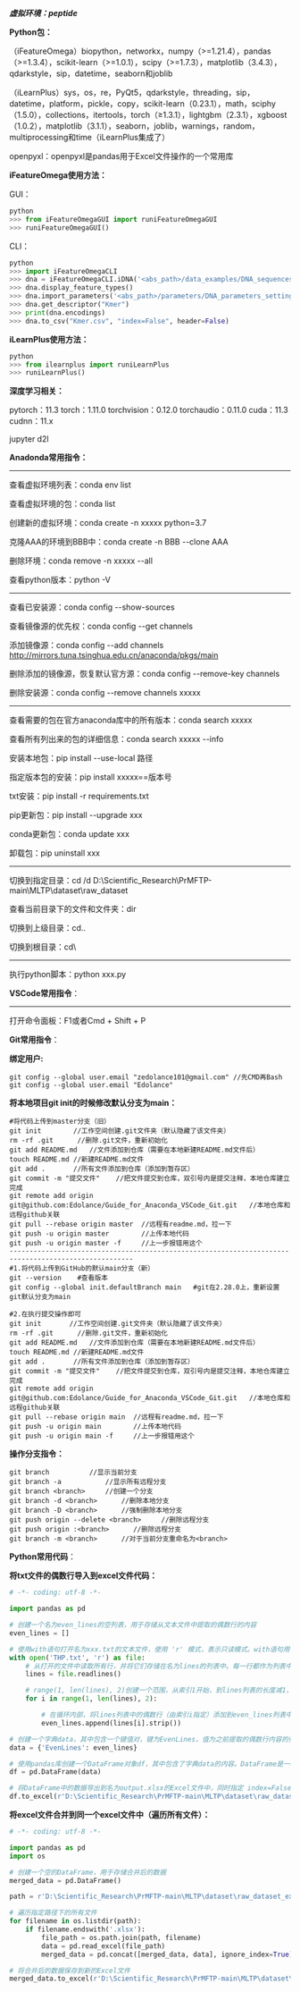 ***虚拟环境：peptide***



**Python包：**

（iFeatureOmega）biopython，networkx，numpy（>=1.21.4），pandas（>=1.3.4），scikit-learn（>=1.0.1），scipy（>=1.7.3），matplotlib（3.4.3），qdarkstyle，sip，datetime，seaborn和joblib

（iLearnPlus）sys，os，re，PyQt5，qdarkstyle，threading，sip，datetime，platform，pickle，copy，scikit-learn（0.23.1），math，sciphy（1.5.0），collections，itertools，torch（≥1.3.1），lightgbm（2.3.1），xgboost（1.0.2），matplotlib（3.1.1），seaborn，joblib，warnings，random，multiprocessing和time（iLearnPlus集成了）

openpyxl：openpyxl是pandas用于Excel文件操作的一个常用库



**iFeatureOmega使用方法：**

GUI：

```python
python
>>> from iFeatureOmegaGUI import runiFeatureOmegaGUI
>>> runiFeatureOmegaGUI()
```

CLI：

```python
python
>>> import iFeatureOmegaCLI
>>> dna = iFeatureOmegaCLI.iDNA('<abs_path>/data_examples/DNA_sequences.txt')
>>> dna.display_feature_types()
>>> dna.import_parameters('<abs_path>/parameters/DNA_parameters_setting.json')
>>> dna.get_descriptor("Kmer")
>>> print(dna.encodings)
>>> dna.to_csv("Kmer.csv", "index=False", header=False)
```

**iLearnPlus使用方法：**

```python
python
>>> from ilearnplus import runiLearnPlus
>>> runiLearnPlus()
```



**深度学习相关：**

pytorch：11.3	torch：1.11.0	torchvision：0.12.0	torchaudio：0.11.0	cuda：11.3	cudnn：11.x

jupyter	d2l



**Anadonda常用指令：**

------

查看虚拟环境列表：conda env list

查看虚拟环境的包：conda list

创建新的虚拟环境：conda create -n xxxxx python=3.7

克隆AAA的环境到BBB中：conda create -n BBB --clone AAA

删除环境：conda remove -n xxxxx --all

查看python版本：python -V

------

查看已安装源：conda config --show-sources

查看镜像源的优先权：conda config --get channels

添加镜像源：conda config --add channels http://mirrors.tuna.tsinghua.edu.cn/anaconda/pkgs/main

删除添加的镜像源，恢复默认官方源：conda config --remove-key channels

删除安装源：conda config --remove channels xxxxx

------

查看需要的包在官方anaconda库中的所有版本：conda search xxxxx

查看所有列出来的包的详细信息：conda search xxxxx --info

安装本地包：pip install --use-local 路径

指定版本包的安装：pip install xxxxx==版本号

txt安装：pip install -r requirements.txt

pip更新包：pip install --upgrade xxx

conda更新包：conda update xxx

卸载包：pip uninstall xxx

------

切换到指定目录：cd /d D:\Scientific_Research\PrMFTP-main\MLTP\dataset\raw_dataset

查看当前目录下的文件和文件夹：dir

切换到上级目录：cd..

切换到根目录：cd\

------

执行python脚本：python xxx.py



**VSCode常用指令**：

------

打开命令面板：F1或者Cmd + Shift + P



**Git常用指令**：

**绑定用户:**

```shell
git config --global user.email "zedolance101@gmail.com"	//先CMD再Bash
git config --global user.email "Edolance"
```

**将本地项目git init的时候修改默认分支为main：**

```shell
#将代码上传到master分支（旧）
git init       	//工作空间创建.git文件夹（默认隐藏了该文件夹）
rm -rf .git	     //删除.git文件，重新初始化
git add README.md	//文件添加到仓库（需要在本地新建README.md文件后）
touch README.md	//新建README.md文件
git add .      	//所有文件添加到仓库（添加到暂存区）
git commit -m "提交文件"	//把文件提交到仓库，双引号内是提交注释，本地仓库建立完成
git remote add origin git@github.com:Edolance/Guide_for_Anaconda_VSCode_Git.git   //本地仓库和远程github关联
git pull --rebase origin master  //远程有readme.md，拉一下
git push -u origin master        //上传本地代码
git push -u origin master -f     //上一步报错用这个
-----------------------------------------------------------------------------------------------------
#1.将代码上传到GitHub的默认main分支（新）
git --version    #查看版本
git config --global init.defaultBranch main   #git在2.28.0上，重新设置git默认分支为main

#2.在执行提交操作即可
git init       //工作空间创建.git文件夹（默认隐藏了该文件夹）
rm -rf .git	     //删除.git文件，重新初始化
git add README.md	//文件添加到仓库（需要在本地新建README.md文件后）
touch README.md	//新建README.md文件
git add .      	//所有文件添加到仓库（添加到暂存区）
git commit -m "提交文件"	//把文件提交到仓库，双引号内是提交注释，本地仓库建立完成
git remote add origin git@github.com:Edolance/Guide_for_Anaconda_VSCode_Git.git   //本地仓库和远程github关联
git pull --rebase origin main  //远程有readme.md，拉一下
git push -u origin main        //上传本地代码
git push -u origin main -f     //上一步报错用这个
```

**操作分支指令：**

```shell
git branch 			//显示当前分支
git branch -a 			//显示所有远程分支
git branch <branch>		//创建一个分支
git branch -d <branch>		//删除本地分支
git branch -D <branch>		//强制删除本地分支
git push origin --delete <branch>	  //删除远程分支
git push origin :<branch>      //删除远程分支 
git branch -m <branch>		//对于当前分支重命名为<branch>
```



**Python常用代码**：

**将txt文件的偶数行导入到excel文件代码：**

```python
# -*- coding: utf-8 -*-

import pandas as pd

# 创建一个名为even_lines的空列表，用于存储从文本文件中提取的偶数行的内容
even_lines = []

# 使用with语句打开名为xxx.txt的文本文件，使用 'r' 模式，表示只读模式。with语句用于确保文件在使用后被正确关闭，以防止资源泄漏
with open('THP.txt', 'r') as file: 
    # 从打开的文件中读取所有行，并将它们存储在名为lines的列表中。每一行都作为列表中的一个字符串元素。
    lines = file.readlines() 

    # range(1, len(lines), 2)创建一个范围，从索引1开始，到lines列表的长度减1，步长为2，以遍历lines列表中的偶数行。
    for i in range(1, len(lines), 2): 

        # 在循环内部，将lines列表中的偶数行（由索引i指定）添加到even_lines列表中。strip()方法用于去除每行末尾的换行符和其他空白字符。
        even_lines.append(lines[i].strip()) 

# 创建一个字典data，其中包含一个键值对，键为EvenLines，值为之前提取的偶数行内容的列表even_lines。
data = {'EvenLines': even_lines} 

# 使用pandas库创建一个DataFrame对象df，其中包含了字典data的内容。DataFrame是一种用于数据分析和操作的二维数据结构。
df = pd.DataFrame(data) 

# 将DataFrame中的数据导出到名为output.xlsx的Excel文件中，同时指定 index=False 以避免将DataFrame的索引写入Excel文件。这将创建一个Excel文件，其中包含偶数行内容。
df.to_excel(r'D:\Scientific_Research\PrMFTP-main\MLTP\dataset\raw_dataset_excel\THP.xlsx', index=False) 
```

**将excel文件合并到同一个excel文件中（遍历所有文件）：**

```python
# -*- coding: utf-8 -*-

import pandas as pd
import os

# 创建一个空的DataFrame，用于存储合并后的数据
merged_data = pd.DataFrame()

path = r'D:\Scientific_Research\PrMFTP-main\MLTP\dataset\raw_dataset_excel'

# 遍历指定路径下的所有文件
for filename in os.listdir(path):
    if filename.endswith('.xlsx'):
        file_path = os.path.join(path, filename)
        data = pd.read_excel(file_path)
        merged_data = pd.concat([merged_data, data], ignore_index=True)

# 将合并后的数据保存到新的Excel文件
merged_data.to_excel(r'D:\Scientific_Research\PrMFTP-main\MLTP\dataset\merged_dataset_excel\merged_data.xlsx', index=False)
```

